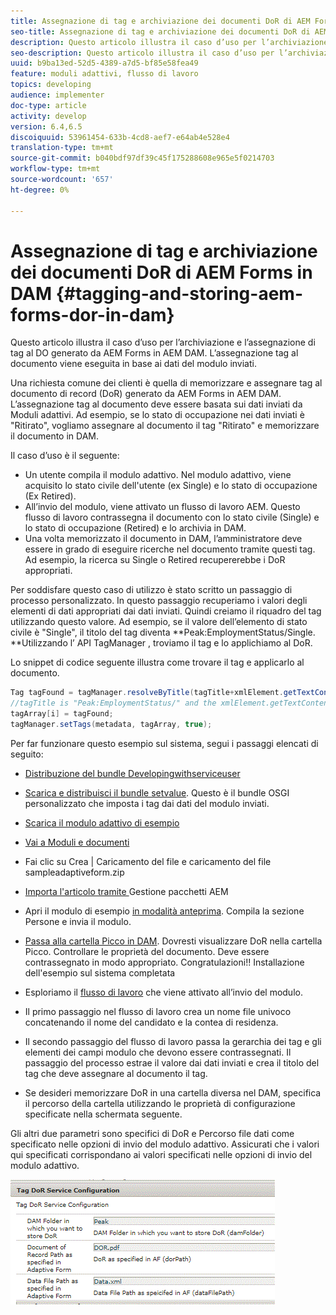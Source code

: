 ```yaml
---
title: Assegnazione di tag e archiviazione dei documenti DoR di AEM Forms in DAM
seo-title: Assegnazione di tag e archiviazione dei documenti DoR di AEM Forms in DAM
description: Questo articolo illustra il caso d’uso per l’archiviazione e l’assegnazione di tag al DO generato da AEM Forms in AEM DAM. L’assegnazione tag al documento viene eseguita in base ai dati del modulo inviati.
seo-description: Questo articolo illustra il caso d’uso per l’archiviazione e l’assegnazione di tag al DO generato da AEM Forms in AEM DAM. L’assegnazione tag al documento viene eseguita in base ai dati del modulo inviati.
uuid: b9ba13ed-52d5-4389-a7d5-bf85e58fea49
feature: moduli adattivi, flusso di lavoro
topics: developing
audience: implementer
doc-type: article
activity: develop
version: 6.4,6.5
discoiquuid: 53961454-633b-4cd8-aef7-e64ab4e528e4
translation-type: tm+mt
source-git-commit: b040bdf97df39c45f175288608e965e5f0214703
workflow-type: tm+mt
source-wordcount: '657'
ht-degree: 0%

---
```



# Assegnazione di tag e archiviazione dei documenti DoR di AEM Forms in DAM {#tagging-and-storing-aem-forms-dor-in-dam}

Questo articolo illustra il caso d’uso per l’archiviazione e l’assegnazione di tag al DO generato da AEM Forms in AEM DAM. L’assegnazione tag al documento viene eseguita in base ai dati del modulo inviati.

Una richiesta comune dei clienti è quella di memorizzare e assegnare tag al documento di record (DoR) generato da AEM Forms in AEM DAM. L’assegnazione tag al documento deve essere basata sui dati inviati da Moduli adattivi. Ad esempio, se lo stato di occupazione nei dati inviati è &quot;Ritirato&quot;, vogliamo assegnare al documento il tag &quot;Ritirato&quot; e memorizzare il documento in DAM.

Il caso d’uso è il seguente:

* Un utente compila il modulo adattivo. Nel modulo adattivo, viene acquisito lo stato civile dell&#39;utente (ex Single) e lo stato di occupazione (Ex Retired).
* All’invio del modulo, viene attivato un flusso di lavoro AEM. Questo flusso di lavoro contrassegna il documento con lo stato civile (Single) e lo stato di occupazione (Retired) e lo archivia in DAM.
* Una volta memorizzato il documento in DAM, l’amministratore deve essere in grado di eseguire ricerche nel documento tramite questi tag. Ad esempio, la ricerca su Single o Retired recupererebbe i DoR appropriati.

Per soddisfare questo caso di utilizzo è stato scritto un passaggio di processo personalizzato. In questo passaggio recuperiamo i valori degli elementi di dati appropriati dai dati inviati. Quindi creiamo il riquadro del tag utilizzando questo valore. Ad esempio, se il valore dell’elemento di stato civile è &quot;Single&quot;, il titolo del tag diventa **Peak:EmploymentStatus/Single. **Utilizzando l’ API TagManager , troviamo il tag e lo applichiamo al DoR.

Lo snippet di codice seguente illustra come trovare il tag e applicarlo al documento.

```java
Tag tagFound = tagManager.resolveByTitle(tagTitle+xmlElement.getTextContent());
//tagTitle is "Peak:EmploymentStatus/" and the xmlElement.getTextContent() will return the value Single. So the tag title becomes Peak:EmploymentStatus/Single. Once the tag is found we put the tag in array and apply the tags to the resource as shown below
tagArray[i] = tagFound;
tagManager.setTags(metadata, tagArray, true);
```

Per far funzionare questo esempio sul sistema, segui i passaggi elencati di seguito:
* [Distribuzione del bundle Developingwithserviceuser](/help/forms/assets/common-osgi-bundles/DevelopingWithServiceUser.jar)

* [Scarica e distribuisci il bundle setvalue](/help/forms/assets/common-osgi-bundles/SetValueApp.core-1.0-SNAPSHOT.jar). Questo è il bundle OSGI personalizzato che imposta i tag dai dati del modulo inviati.

* [Scarica il modulo adattivo di esempio](assets/tag-and-store-in-dam-assets.zip)

* [Vai a Moduli e documenti](http://localhost:4502/aem/forms.html/content/dam/formsanddocuments)

* Fai clic su Crea | Caricamento del file e caricamento del file sampleadaptiveform.zip

* [Importa l&#39;articolo tramite ](assets/tag-and-store-in-dam-assets.zip) Gestione pacchetti AEM
* Apri il modulo di esempio [in modalità anteprima](http://localhost:4502/content/dam/formsanddocuments/summit/peakform/jcr:content?wcmmode=disabled). Compila la sezione Persone e invia il modulo.
* [Passa alla cartella Picco in DAM](http://localhost:4502/assets.html/content/dam/Peak). Dovresti visualizzare DoR nella cartella Picco. Controllare le proprietà del documento. Deve essere contrassegnato in modo appropriato.
Congratulazioni!! Installazione dell&#39;esempio sul sistema completata

* Esploriamo il [flusso di lavoro](http://localhost:4502/editor.html/conf/global/settings/workflow/models/TagAndStoreDoRinDAM.html) che viene attivato all’invio del modulo.
* Il primo passaggio nel flusso di lavoro crea un nome file univoco concatenando il nome del candidato e la contea di residenza.
* Il secondo passaggio del flusso di lavoro passa la gerarchia dei tag e gli elementi dei campi modulo che devono essere contrassegnati. Il passaggio del processo estrae il valore dai dati inviati e crea il titolo del tag che deve assegnare al documento il tag.
* Se desideri memorizzare DoR in una cartella diversa nel DAM, specifica il percorso della cartella utilizzando le proprietà di configurazione specificate nella schermata seguente.

Gli altri due parametri sono specifici di DoR e Percorso file dati come specificato nelle opzioni di invio del modulo adattivo. Assicurati che i valori qui specificati corrispondano ai valori specificati nelle opzioni di invio del modulo adattivo.

![Barra dei tag](assets/tag_dor_service_configuration.gif)

